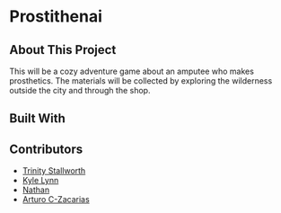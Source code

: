 # Prostithenai 

<h2>About This Project</h2>

<p> This will be a cozy adventure game about an amputee who makes prosthetics. The materials will be collected by exploring the wilderness outside the city and through the shop.</p>

<h2> Built With </h2>

<h2> Contributors </h2>
<ul>
  <li> <a href= "https://github.com/Trinity5757"> Trinity Stallworth </a></li>
  <li> <a href= "https://github.com/KyleKrack"> Kyle Lynn </a></li>
  <li> <a href= https://github.com/CSUMBNathan"> Nathan  </a></li>
  <li> <a href= "https://github.com/rumkkee"> Arturo C-Zacarias </a></li>
</ul>
